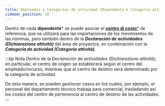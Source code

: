```yaml
---
title: Empleados y Categorías de actividad (Dipendenti e Categorie attività)
sidebar_position: 10
---
```


Dentro de cada **dipendente*** se puede asociar el [**centro di costo***](/docs/controlling/controlling-parametrization/controlling-specific-settings/cost-centers) de referencia, que se utilizará para las importaciones de los movimientos de las nóminas, pero también dentro de la ***Declaración de actividades (Dichiarazione attività)*** del área de proyectos, en combinación con la ***Categoría de actividad (Categoria attività)***.

:::tip Nota
Dentro de la *Declaración de actividades (Dichiarazione attività)*, en particular, el centro de origen se establecerá según el centro del empleado/recurso, mientras que el centro de destino será determinado por la categoría de actividad.

De esta manera, se pueden gestionar casos en los cuales, por ejemplo, el personal del departamento técnico trabaja para comercial, trasladando así los costos del centro de pertenencia al centro de destino de las actividades.
:::
